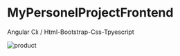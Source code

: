 # MyPersonelProjectFrontend

Angular Clı / Html-Bootstrap-Css-Tpyescript

![product](https://user-images.githubusercontent.com/72786825/116328719-4d7de880-a7d2-11eb-972b-e6f7037fbc69.png)
